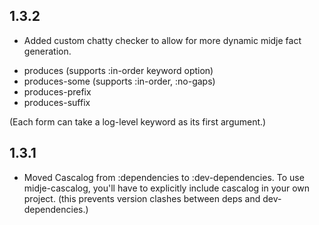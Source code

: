 ## 1.3.2

* Added custom chatty checker to allow for more dynamic midje fact generation.

- produces (supports :in-order keyword option)
- produces-some (supports :in-order, :no-gaps)
- produces-prefix
- produces-suffix

(Each form can take a log-level keyword as its first argument.)

## 1.3.1

* Moved Cascalog from :dependencies to :dev-dependencies. To use midje-cascalog, you'll have to explicitly include cascalog in your own project. (this prevents version clashes between deps and dev-dependencies.)
